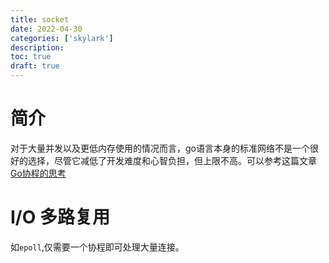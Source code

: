 ```yaml
---
title: socket
date: 2022-04-30
categories: ['skylark']
description: 
toc: true
draft: true
---
```



# 简介

 对于大量并发以及更低内存使用的情况而言，go语言本身的标准网络不是一个很好的选择，尽管它减低了开发难度和心智负担，但上限不高。可以参考这篇文章[Go协程的思考](/post/language/go/goroutine)


# I/O 多路复用

如`epoll`,仅需要一个协程即可处理大量连接。